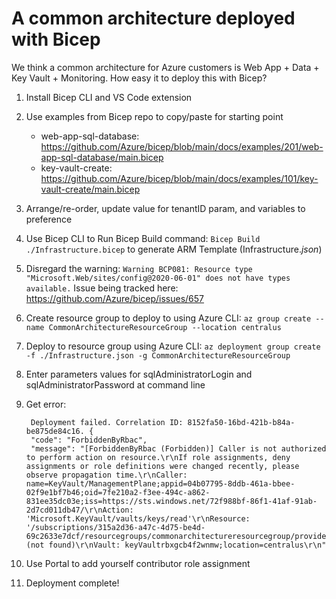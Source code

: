 
# A common architecture deployed with Bicep
We think a common architecture for Azure customers is Web App + Data + Key Vault + Monitoring. How easy it to deploy this with Bicep?

1. Install Bicep CLI and VS Code extension
2. Use examples from Bicep repo to copy/paste for starting point
   - web-app-sql-database: https://github.com/Azure/bicep/blob/main/docs/examples/201/web-app-sql-database/main.bicep
   - key-vault-create: https://github.com/Azure/bicep/blob/main/docs/examples/101/key-vault-create/main.bicep
3. Arrange/re-order, update value for tenantID param, and variables to preference
4. Use Bicep CLI to Run Bicep Build command: ``` Bicep Build ./Infrastructure.bicep ``` to generate ARM Template (Infrastructure._json_)
5. Disregard the warning: ``` Warning BCP081: Resource type "Microsoft.Web/sites/config@2020-06-01" does not have types available. ```
   Issue being tracked here: https://github.com/Azure/bicep/issues/657
6. Create resource group to deploy to using Azure CLI: ``` az group create --name CommonArchitectureResourceGroup --location centralus ```
6. Deploy to resource group using Azure CLI: ``` az deployment group create -f ./Infrastructure.json -g CommonArchitectureResourceGroup ```
7. Enter parameters values for sqlAdministratorLogin and sqlAdministratorPassword at command line
8. Get error: 

        Deployment failed. Correlation ID: 8152fa50-16bd-421b-b84a-be875de84c16. {
        "code": "ForbiddenByRbac",
        "message": "[ForbiddenByRbac (Forbidden)] Caller is not authorized to perform action on resource.\r\nIf role assignments, deny assignments or role definitions were changed recently, please observe propagation time.\r\nCaller: name=KeyVault/ManagementPlane;appid=04b07795-8ddb-461a-bbee-02f9e1bf7b46;oid=7fe210a2-f3ee-494c-a862-831ee35dc03e;iss=https://sts.windows.net/72f988bf-86f1-41af-91ab-2d7cd011db47/\r\nAction: 'Microsoft.KeyVault/vaults/keys/read'\r\nResource: '/subscriptions/315a2d36-a47c-4d75-be4d-69c2633e7dcf/resourcegroups/commonarchitectureresourcegroup/providers/microsoft.keyvault/vaults/keyvaultrbxgcb4f2wnmw/keys/prodkey'\r\nAssignment: (not found)\r\nVault: keyVaultrbxgcb4f2wnmw;location=centralus\r\n"

9. Use Portal to add yourself contributor role assignment  
10. Deployment complete!